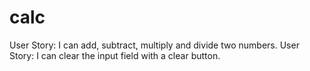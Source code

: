 # calc
User Story: I can add, subtract, multiply and divide two numbers.
User Story: I can clear the input field with a clear button.
